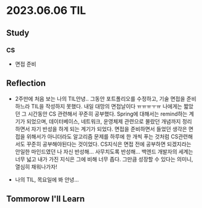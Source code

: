 # 2023.06.06 TIL

## Study
### CS
- 면접 준비

## Reflection
- 2주만에 처음 보는 나의 TIL안녕.. 그동안 포트폴리오를 수정하고, 기술 면접을 준비하느라 TIL을 작성하지 못했다. 내일 대망의 면접날이다 ㅠㅠㅠㅜㅠ 
나에게는 짧았던 그 시간동안 CS 관련해서 꾸준히 공부했다. Spring에 대해서는 remind하는 계기가 되었으며, 데이터베이스, 네트워크, 운영체제 관련으로 몰랐던 개념까지 정리하면서
자기 반성을 하게 되는 계기가 되었다. 면접을 준비하면서 들었던 생각은 면접을 위해서가 아니더라도 알고리즘 문제를 하루에 한 개씩 푸는 것처럼 CS관련해서도 꾸준히 공부해야된다는 것이었다.
CS지식은 면접 전에 공부하면 되겠지라는 안일한 마인드였던 나 자신 반성해... 사무치도록 반성해... 백엔드 개발자의 세계는 너무 넓고 내가 가진 지식은 그에 비해 너무 좁다. 그만큼 성장할 수 있다는 의미니, 열심히 채워나가자!

- 나의 TIL, 목요일에 봐 안녕...

## Tommorow I'll Learn



